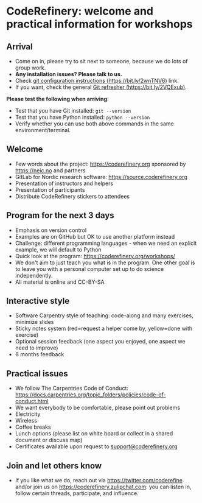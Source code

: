 

# CodeRefinery: welcome and practical information for workshops

## Arrival

- Come on in, please try to sit next to someone, because we do lots of
  group work.
- **Any installation issues? Please talk to us.**
- Check [git configuration instructions (https://bit.ly/2wnTNV6)](https://coderefinery.github.io/git-refresher/01-setup/#configuring-git)
  link.
- If you want, check the general [Git refresher (https://bit.ly/2VQExub)](https://coderefinery.github.io/git-refresher/).

**Please test the following when arriving**:

- Test that you have Git installed: `git --version`
- Test that you have Python installed: `python --version`
- Verify whether you can use both above commands in the same environment/terminal.


## Welcome

- Few words about the project: https://coderefinery.org sponsored by https://neic.no and partners
- GitLab for Nordic research software: https://source.coderefinery.org
- Presentation of instructors and helpers
- Presentation of participants
- Distribute CodeRefinery stickers to attendees


## Program for the next 3 days

- Emphasis on version control
- Examples are on GitHub but OK to use another platform instead
- Challenge: different programming languages - when we need an explicit example,
  we will default to Python
- Quick look at the program: https://coderefinery.org/workshops/
- We don't aim to just teach you what is in the program. One other goal is to
  leave you with a personal computer set up to do science independently.
- All material is online and CC-BY-SA


## Interactive style

- Software Carpentry style of teaching: code-along and many exercises, minimize slides
- Sticky notes system (red=request a helper come by, yellow=done with exercise)
- Optional session feedback (one aspect you enjoyed, one aspect we need to improve)
- 6 months feedback


## Practical issues

- We follow The Carpentries Code of Conduct: https://docs.carpentries.org/topic_folders/policies/code-of-conduct.html
- We want everybody to be comfortable, please point out problems
- Electricity
- Wireless
- Coffee breaks
- Lunch options (please list on white board or collect in a shared document or discuss map)
- Certificates available upon request to support@coderefinery.org


## Join and let others know

- If you like what we do, reach out via https://twitter.com/coderefine and/or
  join us on https://coderefinery.zulipchat.com: you can listen in, follow
  certain threads, participate, and influence.
